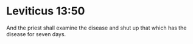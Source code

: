 # Leviticus 13:50

And the priest shall examine the disease and shut up that which has the disease for seven days.
